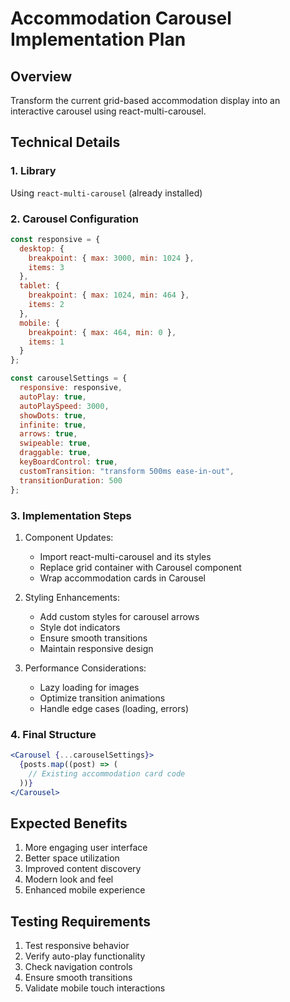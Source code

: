 # Accommodation Carousel Implementation Plan

## Overview
Transform the current grid-based accommodation display into an interactive carousel using react-multi-carousel.

## Technical Details

### 1. Library
Using `react-multi-carousel` (already installed)

### 2. Carousel Configuration
```javascript
const responsive = {
  desktop: {
    breakpoint: { max: 3000, min: 1024 },
    items: 3
  },
  tablet: {
    breakpoint: { max: 1024, min: 464 },
    items: 2
  },
  mobile: {
    breakpoint: { max: 464, min: 0 },
    items: 1
  }
};

const carouselSettings = {
  responsive: responsive,
  autoPlay: true,
  autoPlaySpeed: 3000,
  showDots: true,
  infinite: true,
  arrows: true,
  swipeable: true,
  draggable: true,
  keyBoardControl: true,
  customTransition: "transform 500ms ease-in-out",
  transitionDuration: 500
};
```

### 3. Implementation Steps

1. Component Updates:
   - Import react-multi-carousel and its styles
   - Replace grid container with Carousel component
   - Wrap accommodation cards in Carousel

2. Styling Enhancements:
   - Add custom styles for carousel arrows
   - Style dot indicators
   - Ensure smooth transitions
   - Maintain responsive design

3. Performance Considerations:
   - Lazy loading for images
   - Optimize transition animations
   - Handle edge cases (loading, errors)

### 4. Final Structure
```jsx
<Carousel {...carouselSettings}>
  {posts.map((post) => (
    // Existing accommodation card code
  ))}
</Carousel>
```

## Expected Benefits
1. More engaging user interface
2. Better space utilization
3. Improved content discovery
4. Modern look and feel
5. Enhanced mobile experience

## Testing Requirements
1. Test responsive behavior
2. Verify auto-play functionality
3. Check navigation controls
4. Ensure smooth transitions
5. Validate mobile touch interactions